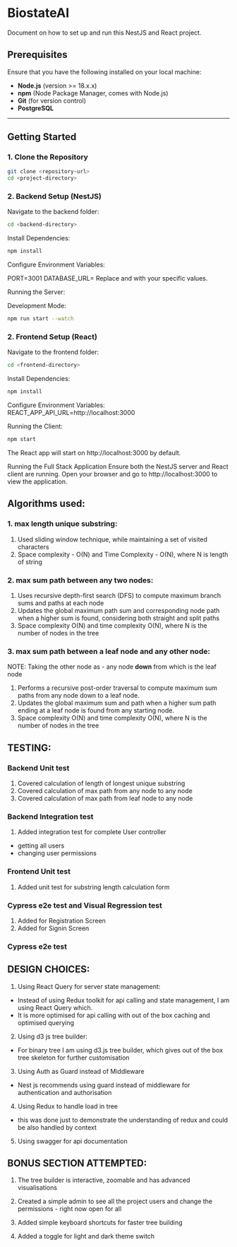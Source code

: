# BiostateAI

Document on how to set up and run this NestJS and React project.

## Prerequisites

Ensure that you have the following installed on your local machine:

- **Node.js** (version >= 18.x.x)
- **npm** (Node Package Manager, comes with Node.js)
- **Git** (for version control)
- **PostgreSQL**

---

## Getting Started

### 1. Clone the Repository

```bash
git clone <repository-url>
cd <project-directory>
```

### 2. Backend Setup (NestJS)

Navigate to the backend folder:

```bash
cd <backend-directory>
```

Install Dependencies:

```bash
npm install
```

Configure Environment Variables:

PORT=3001
DATABASE_URL=<your-database-url>
Replace <your-database-url> and <your-jwt-secret> with your specific values.

Running the Server:

Development Mode:

```bash
npm run start --watch
```

### 2. Frontend Setup (React)

Navigate to the frontend folder:

```bash
cd <frontend-directory>
```

Install Dependencies:

```bash
npm install
```

Configure Environment Variables:
REACT_APP_API_URL=http://localhost:3000

Running the Client:

```bash
npm start
```

The React app will start on http://localhost:3000 by default.

Running the Full Stack Application
Ensure both the NestJS server and React client are running.
Open your browser and go to http://localhost:3000 to view the application.

## Algorithms used:

### 1. max length unique substring:

1. Used sliding window technique, while maintaining a set of visited characters
2. Space complexity - O(N) and Time Complexity - O(N), where N is length of string

### 2. max sum path between any two nodes:

1. Uses recursive depth-first search (DFS) to compute maximum branch sums and paths at each node
2. Updates the global maximum path sum and corresponding node path when a higher sum is found, considering both straight and split paths
3. Space complexity O(N) and time complexity O(N), where N is the number of nodes in the tree

### 3. max sum path between a leaf node and any other node:

NOTE: Taking the other node as - any node **down** from which is the leaf node

1. Performs a recursive post-order traversal to compute maximum sum paths from any node down to a leaf node.
2. Updates the global maximum sum and path when a higher sum path ending at a leaf node is found from any starting node.
3. Space complexity O(N) and time complexity O(N), where N is the number of nodes in the tree

## TESTING:

### Backend Unit test

1. Covered calculation of length of longest unique substring
2. Covered calculation of max path from any node to any node
3. Covered calculation of max path from leaf node to any node

### Backend Integration test

1. Added integration test for complete User controller

- getting all users
- changing user permissions

### Frontend Unit test

1. Added unit test for substring length calculation form

### Cypress e2e test and Visual Regression test

1. Added for Registration Screen
2. Added for Signin Screen

### Cypress e2e test

## DESIGN CHOICES:

1. Using React Query for server state management:

- Instead of using Redux toolkit for api calling and state management, I am using React Query which.
- It is more optimised for api calling with out of the box caching and optimised querying

2. Using d3 js tree builder:

- For binary tree I am using d3.js tree builder, which gives out of the box tree skeleton for further customisation

3. Using Auth as Guard instead of Middleware

- Nest js recommends using guard instead of middleware for authentication and authorisation

4. Using Redux to handle load in tree

- this was done just to demonstrate the understanding of redux and could be also handled by context

5. Using swagger for api documentation

## BONUS SECTION ATTEMPTED:

1. The tree builder is interactive, zoomable and has advanced visualisations

2. Created a simple admin to see all the project users and change the permissions - right now open for all

3. Added simple keyboard shortcuts for faster tree building

4. Added a toggle for light and dark theme switch
